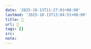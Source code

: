 ```yaml
---
date: '2025-10-13T11:27:01+08:00'
lastmod: '2025-10-13T13:04:51+08:00'
title: 󰕀
url: 󰕀
tags: []
src:
note:
---
```

